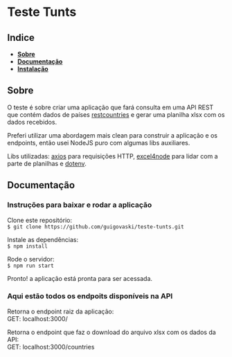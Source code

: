 # Teste Tunts

## Indice

- **[Sobre](#sobre)**
- **[Documentação](#documentação)**
- **[Instalação](#instalação)**

## Sobre

O teste é sobre criar uma aplicação que fará consulta em uma API REST que contém dados de países [restcountries](https://restcountries.com/#api-endpoints-v3-all) e gerar uma planilha xlsx com os dados recebidos.

Preferi utilizar uma abordagem mais clean para construir a aplicação e os endpoints, então usei NodeJS puro com algumas libs auxiliares.

Libs utilizadas: [axios](https://axios-http.com/) para requisições HTTP, [excel4node](https://www.npmjs.com/package/excel4node) para lidar com a parte de planilhas e [dotenv](https://www.npmjs.com/package/dotenv).

## Documentação

### Instruções para baixar e rodar a aplicação

Clone este repositório:  
`$ git clone https://github.com/guigovaski/teste-tunts.git`

Instale as dependências:  
`$ npm install`

Rode o servidor:  
`$ npm run start`

Pronto! a aplicação está pronta para ser acessada.

### Aqui estão todos os endpoits disponíveis na API

Retorna o endpoint raiz da aplicação:  
GET: localhost:3000/

Retorna o endpoint que faz o download do arquivo xlsx com os dados da API:  
GET: localhost:3000/countries
